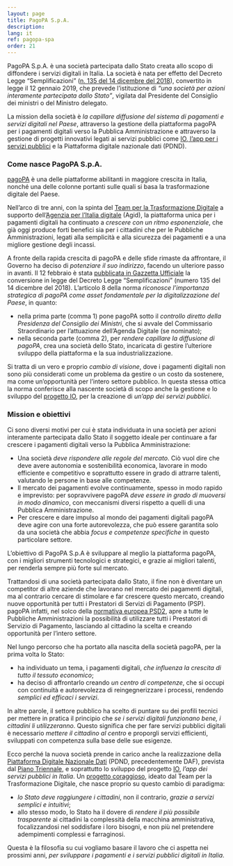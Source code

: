 ```yaml
---
layout: page
title: PagoPA S.p.A.
description: 
lang: it
ref: pagopa-spa
order: 21
---
```


PagoPA S.p.A. è una società partecipata dallo Stato creata allo scopo di diffondere i servizi digitali in Italia. La società è nata per effetto del Decreto Legge “Semplificazioni” ([n. 135 del 14 dicembre del 2018](https://www.gazzettaufficiale.it/eli/id/2018/12/14/18G00163/sg)), convertito in legge il 12 gennaio 2019, che prevede l’istituzione di _“una società per azioni interamente partecipata dallo Stato”_, vigilata dal Presidente del Consiglio dei ministri o del Ministro delegato. 

La mission della società è *la capillare diffusione del sistema di pagamenti e servizi digitali nel Paese*, attraverso la gestione della piattaforma pagoPA per i pagamenti digitali verso la Pubblica Amministrazione e attraverso la gestione di progetti innovativi legati ai servizi pubblici come [IO, l’app per i servizi pubblici](https://io.italia.it/) e la Piattaforma digitale nazionale dati (PDND).

### Come nasce PagoPA S.p.A.

[pagoPA](https://teamdigitale.governo.it/it/projects/pagamenti-digitali.htm) è una delle piattaforme abilitanti in maggiore crescita in Italia, nonché una delle colonne portanti sulle quali si basa la trasformazione digitale del Paese.

Nell’arco di tre anni, con la spinta del [Team per la Trasformazione Digitale](https://teamdigitale.governo.it/) a supporto dell’[Agenzia per l’Italia digitale](https://www.agid.gov.it/) (Agid), la piattaforma unica per i pagamenti digitali ha continuato a *crescere con un ritmo esponenziale*, che già oggi produce forti benefici sia per i cittadini che per le Pubbliche Amministrazioni, legati alla semplicità e alla sicurezza dei pagamenti e a una migliore gestione degli incassi.

A fronte della rapida crescita di pagoPA e delle sfide rimaste da affrontare, il Governo ha deciso di *potenziare il suo indirizzo*, facendo un ulteriore passo in avanti. Il 12 febbraio è stata [pubblicata in Gazzetta Ufficiale](http://www.gazzettaufficiale.it/atto/serie_generale/caricaDettaglioAtto/originario?atto.dataPubblicazioneGazzetta=2019-02-12&atto.codiceRedazionale=19A00934&elenco30giorni=true) la conversione in legge del Decreto Legge “Semplificazioni” (numero 135 del 14 dicembre del 2018). L’articolo 8 della norma *riconosce l’importanza strategica di pagoPA come asset fondamentale per la digitalizzazione del Paese*, in quanto:

* nella prima parte (comma 1) pone pagoPA sotto il *controllo diretto della Presidenza del Consiglio dei Ministri*, che si avvale del Commissario Straordinario per l’attuazione dell’Agenda Digitale (se nominato);
* nella seconda parte (comma 2), per *rendere capillare la diffusione di pagoPA*, crea una società dello Stato, incaricata di gestire l’ulteriore sviluppo della piattaforma e la sua industrializzazione.

Si tratta di un vero e proprio *cambio di visione*, dove i pagamenti digitali non sono più considerati come un problema da gestire o un costo da sostenere, ma come un’opportunità per l’intero settore pubblico. In questa stessa ottica la norma conferisce alla nascente società di scopo anche la gestione e lo sviluppo del [progetto IO](https://io.italia.it/), per la creazione di *un’app dei servizi pubblici*.

### Mission e obiettivi

Ci sono diversi motivi per cui è stata individuata in una società per azioni interamente partecipata dallo Stato il soggetto ideale per continuare a far crescere i pagamenti digitali verso la Pubblica Amministrazione:

* Una società *deve rispondere alle regole del mercato*. Ciò vuol dire che deve avere autonomia e sostenibilità economica, lavorare in modo efficiente e competitivo e soprattutto essere in grado di attrarre talenti, valutando le persone in base alle competenze.
* Il mercato dei pagamenti evolve continuamente, spesso in modo rapido e imprevisto: per sopravvivere pagoPA *deve essere in grado di muoversi in modo dinamico*, con meccanismi diversi rispetto a quelli di una Pubblica Amministrazione.
* Per crescere e dare impulso al mondo dei pagamenti digitali pagoPA deve agire con una forte autorevolezza, che può essere garantita solo da una società che abbia *focus e competenze specifiche* in questo particolare settore.

L’obiettivo di PagoPA S.p.A è sviluppare al meglio la piattaforma pagoPA, con i migliori strumenti tecnologici e strategici, e grazie ai migliori talenti, per renderla sempre più forte sul mercato.

Trattandosi di una società partecipata dallo Stato, il fine non è diventare un competitor di altre aziende che lavorano nel mercato dei pagamenti digitali, ma al contrario cercare di stimolare e far crescere questo mercato, creando nuove opportunità per tutti i Prestatori di Servizi di Pagamento (PSP). pagoPA infatti, nel solco della [normativa europea PSD2](https://ec.europa.eu/info/law/payment-services-psd-2-directive-eu-2015-2366/law-details_en), apre a tutte le Pubbliche Amministrazioni la possibilità di utilizzare tutti i Prestatori di Servizio di Pagamento, lasciando al cittadino la scelta e creando opportunità per l’intero settore.

Nel lungo percorso che ha portato alla nascita della società pagoPA, per la prima volta lo Stato:

* ha individuato un tema, i pagamenti digitali, *che influenza la crescita di tutto il tessuto economico*;
* ha deciso di affrontarlo creando *un centro di competenze*, che si occupi con continuità e autorevolezza di reingegnerizzare i processi, rendendo *semplici ed efficaci i servizi*.

In altre parole, il settore pubblico ha scelto di puntare su dei profili tecnici per mettere in pratica il principio che *se i servizi digitali funzionano bene, i cittadini li utilizzeranno*. Questo significa che per fare servizi pubblici digitali è necessario *mettere il cittadino al centro* e proporgli servizi efficienti, sviluppati con competenza sulla base delle sue esigenze.

Ecco perché la nuova società prende in carico anche la realizzazione della [Piattaforma Digitale Nazionale Dati](https://pdnd.italia.it) (PDND, precedentemente DAF), prevista dal [Piano Triennale](https://docs.italia.it/italia/piano-triennale-ict/pianotriennale-ict-doc/it/2019-2021/05_dati-della-pubblica-amministrazione.html?highlight=pdnd), e soprattutto lo sviluppo del progetto [IO](https://io.italia.it/), *l’app dei servizi pubblici in Italia*. Un [progetto coraggioso](https://medium.com/team-per-la-trasformazione-digitale/progetto-io-app-servizi-pubblici/home), ideato dal Team per la Trasformazione Digitale, che nasce proprio su questo cambio di paradigma:

* *lo Stato deve raggiungere i cittadini*, non il contrario, *grazie a servizi semplici e intuitivi*;
* allo stesso modo, lo Stato ha il dovere di *rendere il più possibile trasparente* ai cittadini la complessità della macchina amministrativa, focalizzandosi nel soddisfare i loro bisogni, e non più nel pretendere adempimenti complessi e farraginosi.

Questa è la filosofia su cui vogliamo basare il lavoro che ci aspetta nei prossimi anni, *per sviluppare i pagamenti e i servizi pubblici digitali in Italia*.
